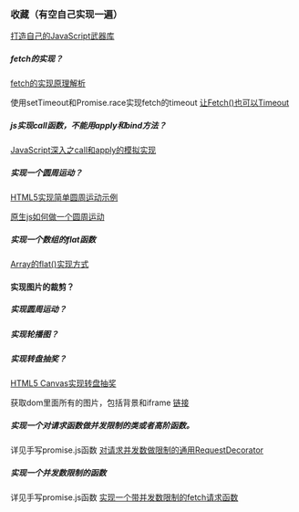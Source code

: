 ### 收藏（有空自己实现一遍）
[打造自己的JavaScript武器库](https://segmentfault.com/a/1190000011966867)

##### fetch的实现？
[fetch的实现原理解析](https://blog.csdn.net/mapbar_front/article/details/79775185)

使用setTimeout和Promise.race实现fetch的timeout
[让Fetch()也可以Timeout](https://www.jianshu.com/p/8556d4394a5d)

##### js实现call函数，不能用apply和bind方法？
[JavaScript深入之call和apply的模拟实现](https://juejin.im/post/5907eb99570c3500582ca23c)

##### 实现一个圆周运动？
[HTML5实现简单圆周运动示例](https://www.cnblogs.com/tianma3798/p/6288861.html)

[原生js如何做一个圆周运动](https://blog.csdn.net/jiang7701037/article/details/78927880)

##### 实现一个数组的flat函数
[Array的flat()实现方式](http://www.cnblogs.com/xpcool/p/9503983.html)

#### 实现图片的裁剪？

##### 实现圆周运动？

##### 实现轮播图？

##### 实现转盘抽奖？
[HTML5 Canvas实现转盘抽奖](https://www.cnblogs.com/givebest/p/5296335.html)

获取dom里面所有的图片，包括背景和iframe [链接](https://blog.crimx.com/2017/03/09/get-all-images-in-dom-including-background/)

##### 实现一个对请求函数做并发限制的类或者高阶函数。
详见手写promise.js函数
[对请求并发数做限制的通用RequestDecorator](https://juejin.im/post/5b99ceb25188255c5e66ceea)

##### 实现一个并发数限制的函数
详见手写promise.js函数
[实现一个带并发数限制的fetch请求函数](https://juejin.im/post/5c89d447f265da2dd37c604c)

